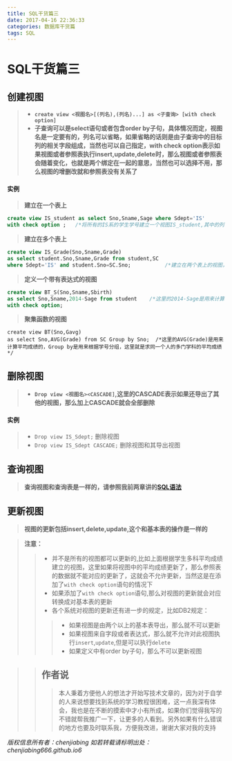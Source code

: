```yaml
---
title: SQL干货篇三
date: 2017-04-16 22:36:33
categories: 数据库干货篇
tags: SQL
---
```

# SQL干货篇三

## 创建视图
>* **`create view <视图名>[(列名),(列名)...] as <子查询> [with check option]`**
>* **子查询可以是select语句或者包含order by子句，具体情况而定，视图名是一定要有的，列名可以省略，如果省略的话则是由子查询中的目标列的相关字段组成，当然也可以自己指定，with check option表示如果视图或者参照表执行insert,update,delete时，那么视图或者参照表会随着变化，也就是两个绑定在一起的意思，当然也可以选择不用，那么视图的增删改就和参照表没有关系了**
#### 实例
>**建立在一个表上**
```sql
create view IS_student as select Sno,Sname,Sage where Sdept='IS'
with check option ;   /*将所有的IS系的学生学号建立一个视图IS_student,其中的列名是Sno,Sname,Sage*/
```

>**建立在多个表上**
```sql
create view IS_Grade(Sno,Sname,Grade) 
as select student.Sno,Sname,Grade from student,SC
where Sdept='IS' and student.Sno=SC.Sno;           /*建立在两个表上的视图，可以看出这里已经指出指定的列名，但是这个列名并不是固定的，可以根据具体的含义来指定*/
```

>**定义一个带有表达式的视图**
```sql
create view BT_S(Sno,Sname,Sbirth) 
as select Sno,Sname,2014-Sage from student    /*这里的2014-Sage是用来计算出生日期的*/
with check option;
```

>**聚集函数的视图**
```sql=
create view BT(Sno,Gavg) 
as select Sno,AVG(Grade) from SC Group by Sno;  /*这里的AVG(Grade)是用来计算平均成绩的，Group by是用来根据学号分组，这里就是求同一个人的多门学科的平均成绩*/
```

## 删除视图
>* **`Drop view <视图名><CASCADE]`,这里的CASCADE表示如果还导出了其他的视图，那么加上CASCADE就会全部删除**

#### 实例
>* `Drop view IS_Sdept;` 删除视图
>* `Drop view IS_Sdept CASCADE;`  删除视图和其导出视图


## 查询视图
>**查询视图和查询表是一样的，请参照我前两章讲的[SQL语法](https://chenjiabing666.github.io/2017/04/09/SQL%E5%B9%B2%E8%B4%A7%E7%AF%87%E4%BA%8C/)**


## 更新视图
>**视图的更新包括insert,delete,update,这个和基本表的操作是一样的**

>**注意：**
>>* 并不是所有的视图都可以更新的,比如上面根据学生多科平均成绩建立的视图，这里如果将视图中的平均成绩更新了，那么参照表的数据就不能对应的更新了，这就会不允许更新，当然这是在添加了`with check option`语句的情况下
>>* 如果添加了`with check option`语句,那么对视图的更新就会对应转换成对基本表的更新
>>* 各个系统对视图的更新还有进一步的规定，比如DB2规定：
>>>* 如果视图是由两个以上的基本表导出，那么就不可以更新
>>>* 如果视图来自字段或者表达式，那么就不允许对此视图执行`insert`,`update`,但是可以执行`delete`
>>>* 如果定义中有order by子句，那么不可以更新视图












>>## 作者说
>>> 本人秉着方便他人的想法才开始写技术文章的，因为对于自学的人来说想要找到系统的学习教程很困难，这一点我深有体会，我也是在不断的摸索中才小有所成，如果你们觉得我写的不错就帮我推广一下，让更多的人看到。另外如果有什么错误的地方也要及时联系我，方便我改进，谢谢大家对我的支持

*版权信息所有者：chenjiabing*
*如若转载请标明出处：chenjiabing666.github.io6*